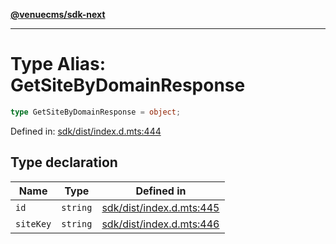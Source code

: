 [**@venuecms/sdk-next**](../Index.md)

***

# Type Alias: GetSiteByDomainResponse

```ts
type GetSiteByDomainResponse = object;
```

Defined in: [sdk/dist/index.d.mts:444](https://github.com/venuecms/sdk/blob/0048e875fedcd11f329f993e4088b84401af4036/packages/sdk/dist/index.d.mts#L444)

## Type declaration

| Name | Type | Defined in |
| ------ | ------ | ------ |
| <a id="id"></a> `id` | `string` | [sdk/dist/index.d.mts:445](https://github.com/venuecms/sdk/blob/0048e875fedcd11f329f993e4088b84401af4036/packages/sdk/dist/index.d.mts#L445) |
| <a id="sitekey"></a> `siteKey` | `string` | [sdk/dist/index.d.mts:446](https://github.com/venuecms/sdk/blob/0048e875fedcd11f329f993e4088b84401af4036/packages/sdk/dist/index.d.mts#L446) |
